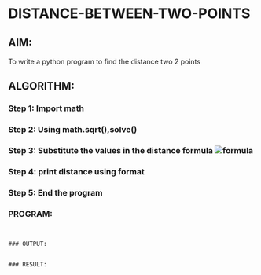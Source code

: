# DISTANCE-BETWEEN-TWO-POINTS

## AIM:
To write a python program to find the distance two 2 points
## ALGORITHM:
### Step 1: Import math
### Step 2: Using math.sqrt(),solve()
### Step 3: Substitute the values in the distance formula  ![formula](/formula.jpg)
### Step 4: print distance using format
### Step 5: End the program
### PROGRAM:
```  


### OUTPUT:


### RESULT:
